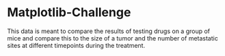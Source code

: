 # Matplotlib-Challenge

This data is meant to compare the results of testing drugs on a group of mice and compare this to the size of a tumor and the 
number of metastatic sites at different timepoints during the treatment.
